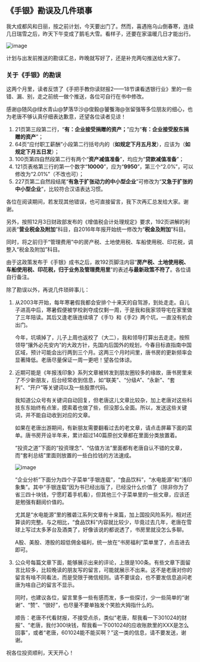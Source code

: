 ## 《手银》勘误及几件琐事
我大成都风和日丽，按之前计划，今天要出门了。然而，喜遇拖乌山倒春寒，连续几日瑞雪之后，昨天下午变成了鹅毛大雪。看样子，还要在家温暖几日才能出行。

![image](https://github.com/fengyumozhu/tsf/assets/6201828/dfb9ce85-f241-453b-ad24-b3ed22ad990e)

计划与出发前推送的勘误汇总，昨晚就写好了，还是补充两句推送给大家了。

### 关于《手银》的勘误

这两个月里，读者反馈了《手把手教你读财报2——18节课看透银行业》里的一些错、漏、别，走之前统一做个推送，各位可自行在书中修改。

感谢@随风@绿水青山@梦落华沙@俊毅@饕餮海@张留强等多位朋友的细心，也为老唐不够认真仔细表达歉意，还望各位读者见谅！

1. 21页第三段第二行，“**有：企业接受捐赠的资产；**”应为“**有：企业接受股东捐赠的资产**”；
2. 64页“应付职工薪酬”小段第二行括号内的（**如规定下月五月发**），应该为（**如规定下月五日发**）；
3. 100页第四自然段第二行有两个“**资产减值准备**”，均应为“**贷款减值准备**”；
4. 121页表格第三行的第一个数字“**10000**”，应为“**9950**”，第三个“2.0%”，可以修改为“2.01%”（不改也可）；
5. 227页第二自然段结尾“**有急于扩张动力的中小型企业**”可修改为“**又急于扩张的中小型企业**”，比较符合汉语表达习惯。

各位在阅读期间，若发现其他错误，也可直接留言，我下次再汇总发给大家。谢谢。

另外，按照12月3日财政部发布的《增值税会计处理规定》要求，192页讲解的利润表“**营业税金及附加**”科目，自2016年年报开始统一修改为“**税金及附加**”科目。

同时，将之前归于“管理费用”中的房产税、土地使用税、车船使用税、印花税，调整入“税金及附加”科目。

由于这政策发布于《手银》成书之后，故192页脚注内容“**房产税、土地使用税、车船使用税、印花税，归于业务及管理费用里**”的表述**与最新政策不符了**。各位请自行备注。

除了勘误以外，再说几件琐碎事儿：

1. 从2003年开始，每年寒暑假我都会安排个十来天的自驾游，到处走走。自儿子进高中后，寒暑假便被学校剥夺成仅剩一周，于是我和我家领导宅在家里做了三年陪读。其后又逢老唐连续填了《手1》和《手2》两个坑，一直没有机会出门。

    今年，坑填掉了，儿子上周也返校了（大二），我和领导打算出去走走。按照领导“攘外必先安内”的大政方针，先国内后国外的规划，今春目标直指南中国区域，预计可能会出行两到三个月。这两三个月时间里，唐书房的更新频率会显著降低。老唐尽量保证一周一更吧！望各位体谅。

2. 近期可能是《年报浅印象》系列文章被转发到朋友圈较多的缘故，唐书房里来了不少新朋友，后台经常收到信息，如“联美”、“分级A”、“永新”、“套利”、“开户”等关键词以及一些股票代码。

    我知道公众号有关键词自动回复，但老唐这儿文章比较杂，加上老唐对这些科技东东始终有点笨，摸索着也做了些，但没那么全面。所以，发送这些关键词，并不能自动收到对应的文章。

    如果在老唐出游期间，有新朋友需要翻看过去的老文章，请点击屏幕下面的菜单。唐书房开设半年来，累计超过140篇原创文章都在里面分类放置着。

    “投资之道”下面的“投资理念”、“估值方法”里面都有老唐自认不错的文章，而“套利总结”里面则放置的一些白捡钱的方法速成。

    ![image](https://github.com/fengyumozhu/tsf/assets/6201828/42210590-212a-4565-a1f3-3e656bb0cde3)

    “企业分析”下面分为四个子菜单“手银连载”，“食品饮料”，“水电能源”和“浅印象集”。其中“手银连载”因为书已经出版了，已经没什么价值了（除非你为了省三四十块钱，宁愿盯着手机看），但其他三个子菜单里的一些文章，应该还是勉强有翻阅价值的。

    尤其是“水电能源”里的雅砻江系列文章有十来篇，加上国投风险系列，相对还算谈的完整。与之相比，“食品饮料”内容就比较少，毕竟过去几年，老唐在雪球上写过太多茅台及酒类了，好像该说的都说透了，书房里就没怎么多聊。

    A股、美股、港股的超低佣金福利，统一放在“书房福利”菜单里了，点击进去即可。

2. 公众号每篇文章下面，能够展示出来的评论，上限是100条。有些文章下面留言比较多，比较晚读的朋友写的留言，可能就展示不出来。这不是老唐对你的留言有啥不同看法，而是受限于微信规则。请不要误会，也不要发信息追问老唐为啥自己的留言不显示。

    同时，也建议各位，留言里多一些有感而发，多一些探讨，少一些简单的“谢谢”、“赞”、“很好”，也尽量不要单独发个笑脸大拇指什么的。

    顺告：老唐不代看财报，不接受点杀，类似“老唐，帮我看一下301024的财报”、“老唐，我付300块钱，帮我看一下001024的应收账款里的XXX是怎么回事”，或者“老唐，601024能不能买啊？”这一类的信息，请不要发送，谢谢。



祝各位投资顺利，天天开心！
